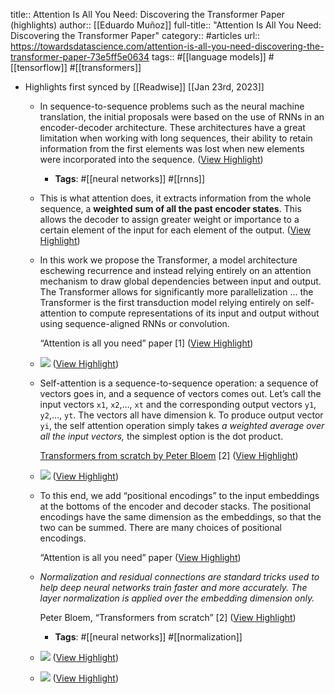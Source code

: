 title:: Attention Is All You Need: Discovering the Transformer Paper (highlights)
author:: [[Eduardo Muñoz]]
full-title:: "Attention Is All You Need: Discovering the Transformer Paper"
category:: #articles
url:: https://towardsdatascience.com/attention-is-all-you-need-discovering-the-transformer-paper-73e5ff5e0634
tags:: #[[language models]] #[[tensorflow]] #[[transformers]]

- Highlights first synced by [[Readwise]] [[Jan 23rd, 2023]]
	- In sequence-to-sequence problems such as the neural machine translation, the initial proposals were based on the use of RNNs in an encoder-decoder architecture. These architectures have a great limitation when working with long sequences, their ability to retain information from the first elements was lost when new elements were incorporated into the sequence. ([View Highlight](https://read.readwise.io/read/01gqehjvjd67dgqjcsb6dh8pds))
		- **Tags**: #[[neural networks]] #[[rnns]]
	- This is what attention does, it extracts information from the whole sequence, a **weighted sum of all the past encoder states**. This allows the decoder to assign greater weight or importance to a certain element of the input for each element of the output. ([View Highlight](https://read.readwise.io/read/01gqehkwf4zyr1x0jxyr3fsvd2))
	- In this work we propose the Transformer, a model architecture eschewing recurrence and instead relying entirely on an attention mechanism to draw global dependencies between input and output. The Transformer allows for significantly more parallelization … the Transformer is the first transduction model relying entirely on self-attention to compute representations of its input and output without using sequence-aligned RNNs or convolution.
	  
	  “Attention is all you need” paper [1] ([View Highlight](https://read.readwise.io/read/01gqehmms7r3t983dm25etjs3y))
	- ![](https://miro.medium.com/max/428/1*ZCFSvkKtppgew3cc7BIaug.png) ([View Highlight](https://read.readwise.io/read/01gqehne9aejsqqa5pjhr99q6k))
	- Self-attention is a sequence-to-sequence operation: a sequence of vectors goes in, and a sequence of vectors comes out. Let’s call the input vectors `x1`, `x2`,…, `xt` and the corresponding output vectors `y1`, `y2`,…, `yt`. The vectors all have dimension k. To produce output vector `yi`, the self attention operation simply takes *a weighted average over all the input vectors,* the simplest option is the dot product.
	  
	  [Transformers from scratch by Peter Bloem](http://peterbloem.nl/blog/transformers) [2] ([View Highlight](https://read.readwise.io/read/01gqehnxam3wrakpxe0g5ttfcw))
	- ![](https://miro.medium.com/max/700/1*r6S_FHm9h82w1hDnpyaHeA.png) ([View Highlight](https://read.readwise.io/read/01gqehp1xe18d6zmexqmacavs4))
	- To this end, we add “positional encodings” to the input embeddings at the bottoms of the encoder and decoder stacks. The positional encodings have the same dimension as the embeddings, so that the two can be summed. There are many choices of positional encodings.
	  
	  “Attention is all you need” paper ([View Highlight](https://read.readwise.io/read/01gqehppf1fegpbq2jc7q1t8ea))
	- *Normalization and residual connections are standard tricks used to help deep neural networks train faster and more accurately. The layer normalization is applied over the embedding dimension only.*
	  
	  Peter Bloem, “Transformers from scratch” [2] ([View Highlight](https://read.readwise.io/read/01gqehpypmhcfjkg1qyez6r510))
		- **Tags**: #[[neural networks]] #[[normalization]]
	- ![](https://miro.medium.com/max/692/1*y05XJlCykLUE5wPdWfVoiQ.png) ([View Highlight](https://read.readwise.io/read/01gqehqs5h0xvtr2prh6yqfcyc))
	- ![](https://miro.medium.com/max/700/1*zuBmEZDoS2WvNRfIACwrCA.png) ([View Highlight](https://read.readwise.io/read/01gqehr09en8c1p9b9100y7tzh))